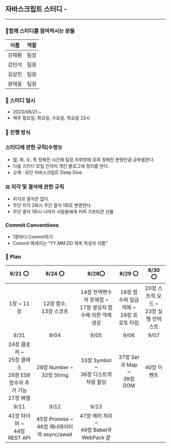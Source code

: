 ## 자바스크립트 스터디 -

---

### 🐾함께 스터디를 참여하시는 분들

| 이름   | 역할 |
| ------ | ---- |
| 진재환 | 팀장 |
| 강민석 | 팀원 |
| 김상진 | 팀원 |
| 윤태웅 | 팀원 |

### 📆 스터디 일시

- 2023/08/21 ~
- 매주 월요일, 화요일, 수요일, 목요일 22시

### 🚀 진행 방식

### 스터디에 관한 규칙(수정1)

- 월, 화, 수, 목 정해진 시간에 팀장 자취방에 모여 정해진 분량만큼 공부를한다.
- 다음 스터디 모임 전까지 개인 블로그에 정리를 한다.
- 교재 : 모던 자바스크립트 Deep Dive

### ⚖️ 지각 및 결석에 관한 규칙

- 지각과 결석은 없다.
- 무단 지각 2회시 무단 결석 1회로 변경한다.
- 무단 결석 1회시 나머지 사람들에게 커피 기프티콘 선물

### Commit Conventions

- 1장마다 Commit하기
- Commit 메세지는 "YY.MM.DD 제목 작성자 이름"

### 🏁 Plan

|                                   8/21 ⭕️                                   |                     8/24 ⭕️                      |                             8/28⭕️                              |                    8/29 ⭕️                    |                 8/30 ⭕️                  |
| :--------------------------------------------------------------------------: | :-----------------------------------------------: | :--------------------------------------------------------------: | :--------------------------------------------: | :---------------------------------------: |
|                                  1장 ~ 11장                                  |           12장 함수, <br/> 13장 스코프            | 14장 전역변수의 문제점 ~ <br/> 17장 생성자 함수에 의한 객체 생성 | 18장 함수와 일급 객체 ~ <br/> 19장 프로토 타입 | 20장 스트릭 모드 ~<br> 23장 실행 컨텍스트 |
|                                     8/31                                     |                       9/04                        |                               9/05                               |                      9/06                      |                   9/07                    |
| 24장 클로저 ~ <br/>25장 클래스 <br/> 26장 ES6함수의 추가 기능 <br/>27장 배열 |       28장 Number ~<br/> 32장 String <br/>        |            33장 Symbol ~<br/> 36장 디스트럭처링 할당             |      37장 Set과 Map ~<br/> 39장 DOM <br/>      |                40장 이벤트                |
|                                     9/11                                     |                       9/12                        |                               9/13                               |
|                       41장 타이머 ~ <br> 44장 REST API                       | 45장 Promise ~ <br> 46장 제너레이터와 async/await |           47장 에러 처리 ~ <br>49장 Babel과 WebPack 끝           |
